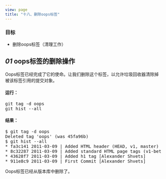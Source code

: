 ```yaml
---
view: page
title: "十八、删除oops标签"
---
```


<h3>目标</h3>

<ul><li>删除oops标签（清理工作）</li></ul>

<h2><em>01</em> oops标签的删除操作</h2>

<p>Oops标签已经完成了它的使命。让我们删除这个标签，以允许垃圾回收器清除掉被该标签引用的提交对象。</p>

<h4 class="h4-pre">运行：</h4>

<pre class="instructions">git tag -d oops
git hist --all</pre>

<h4 class="h4-pre">结果：</h4>

<pre class="sample">$ git tag -d oops
Deleted tag 'oops' (was 45fa96b)
$ git hist --all
* fa3c141 2011-03-09 | Added HTML header (HEAD, v1, master) [Alexander Shvets]
* 8c32287 2011-03-09 | Added standard HTML page tags (v1-beta) [Alexander Shvets]
* 43628f7 2011-03-09 | Added h1 tag [Alexander Shvets]
* 911e8c9 2011-03-09 | First Commit [Alexander Shvets]</pre>

<p>Oops标签已经从版本库中删除了。</p>
